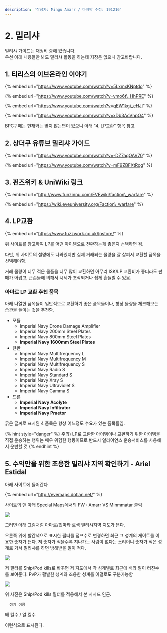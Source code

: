 ```yaml
---
description: '작성자: Mingu Amarr / 마지막 수정: 191216'
---
```


# 2. 밀리샤

밀리샤 가이드는 재정비 중에 있습니다.  
우선 아래 내용들만 봐도 밀리샤 활동을 하는데 지장은 없으니 참고바랍니다.

## 1. 티리스의 이브온라인 이야기

{% embed url="https://www.youtube.com/watch?v=5LxmxKNptdo" %}

{% embed url="https://www.youtube.com/watch?v=vmo6t\_HhPRE" %}

{% embed url="https://www.youtube.com/watch?v=qEW1kg\_eHJI" %}

{% embed url="https://www.youtube.com/watch?v=xDb3AcVhpO4" %}

BPC구매는 현재와는 맞지 않는면이 있으니 아래 "4. LP교환" 항목 참고

## 2. 상더쿠 유튜브 밀리샤 가이드

{% embed url="https://www.youtube.com/watch?v=-DZ7aqOAV70" %}

{% embed url="https://www.youtube.com/watch?v=mF9ZBFXtRog" %}

## 3. 펀즈위키 & UniWiki 링크

{% embed url="http://www.funzinnu.com/EVEwiki/faction\_warfare" %}

{% embed url="https://wiki.eveuniversity.org/Faction\_warfare" %}

## 4. LP교환

{% embed url="https://www.fuzzwork.co.uk/lpstore/" %}

위 사이트를 참고하여 LP를 어떤 아이템으로 전환하는게 좋은지 선택하면 됨.

다만, 위 사이트의 설명에도 나와있지만 실제 거래되는 물량을 잘 살펴서 교환할 품목을 선택해야함.

거래 물량이 너무 적은 물품을 너무 많이 교환하면 아무리 ISK/LP 교환비가 좋더라도 판매가 어렵고, 큰손들에 의해서 시세가 조작되거나 쉽게 흔들릴 수 있음.

### 아마르 LP 교환 추천 품목

아래 나열한 품목들이 일반적으로 교환하기 좋은 품목들이나, 항상 물량을 체크해보는 습관을 들이는 것을 추천함.

* 모듈
  * Imperial Navy Drone Damage Amplifier 
  * Imperial Navy 200mm Steel Plates 
  * Imperial Navy 800mm Steel Plates
  * **Imperial Navy 1600mm Steel Plates**
* 탄환
  * Imperial Navy Multifrequency L 
  * Imperial Navy Multifrequency M 
  * Imperial Navy Multifrequency S
  * Imperial Navy Radio S 
  * Imperial Navy Standard S 
  * Imperial Navy Xray S 
  * Imperial Navy Ultraviolet S 
  * Imperial Navy Gamma S
* 드론
  * **Imperial Navy Acolyte** 
  * **Imperial Navy Infiltrator** 
  * **Imperial Navy Praetor**

굵은 글씨로 표시된 4 품목은 항상 어느정도 수요가 있는 품목들임.

{% hint style="danger" %}
주의\) LP로 교환한 아이템이나 교환하기 위한 아이템을 직접 운송하는 행위는 매우 위험한 행동이므로 반드시 얼라이언스 운송서비스를 사용해서 운반할 것
{% endhint %}

## 5. 수익만을 위한 조용한 밀리샤 지역 확인하기 - Ariel Estidal

아래 사이트에 들어간다

{% embed url="http://evemaps.dotlan.net/" %}

사이트의 맨 아래 Special Maps에서의 FW : Amarr VS Minmmatar 클릭

![](https://lh5.googleusercontent.com/xkiacbd5v9Rq1ZjqqRxsuc3V04nc2FtZBcqDB2rJImxJRK3iBbYnePgAF4LoSLF5etQSqnm5UCpsFzvfWFUhTBBq-Zv-pjsImwUSPO1d0JzLmQyfUBasXqNoP6KN9k-aZgI0-WKH)

그러면 아래 그림처럼 아마르/민마타 로섹 밀리샤지역 지도가 뜬다.  

오른쪽 위에 빨간색으로 표시한 필터를 점프수로 변경하면 최근 그 성계의 게이트를 이용한 숫자가 뜬다. 저 숫자가 적을수록 지나가는 사람이 없다는 소리이니 숫자가 적은 성계로 가서 밀리샤를 하면 방해받을 일이 적다.

![](https://lh5.googleusercontent.com/y8WLMT0pJZJ_QSY_qc1ONnlyd4lADU_cQSFyzFm2M1HmTP3_O8sgMjOSw2wisUKAukxciN7GDrWROws00aIwRgLXUlHzNbB8JYRADMct9_dKGMWrfHQat-X9j6ZtwynoTqodphxP)

저 필터를 Ship/Pod kills로 바꾸면 저 지도에서 각 성계별로 최근에 배와 알이 터진수를 보여준다. PvP가 활발한 성계와 조용한 성계를 이걸로도 구분가능함

![](https://lh3.googleusercontent.com/xFkbY586kiZxl2LoFVz9jc5EBZU1E57fl6ggcldYDoJMySnN_VkzxTSODGYIXSUdZ54tGz8TL0zyoUalDCyhqtEs8HD7C8oBNp1pPLSHNjpFm6rYSVZQ4vsJcDEpE8q_8uX108bV)

위 사진은 Ship/Pod kills 필터를 적용해서 본 시시드 인근. 

      성계 이름

배 킬수 / 알 킬수

이런식으로 표시된다.  


